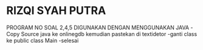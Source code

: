 # RIZQI SYAH PUTRA
 PROGRAM NO SOAL 2,4,5 DIGUNAKAN DENGAN MENGGUNAKAN JAVA
 -Copy Source java ke onlinegdb kemudian pastekan di textidetor 
 -ganti class ke public class Main
 -selesai

